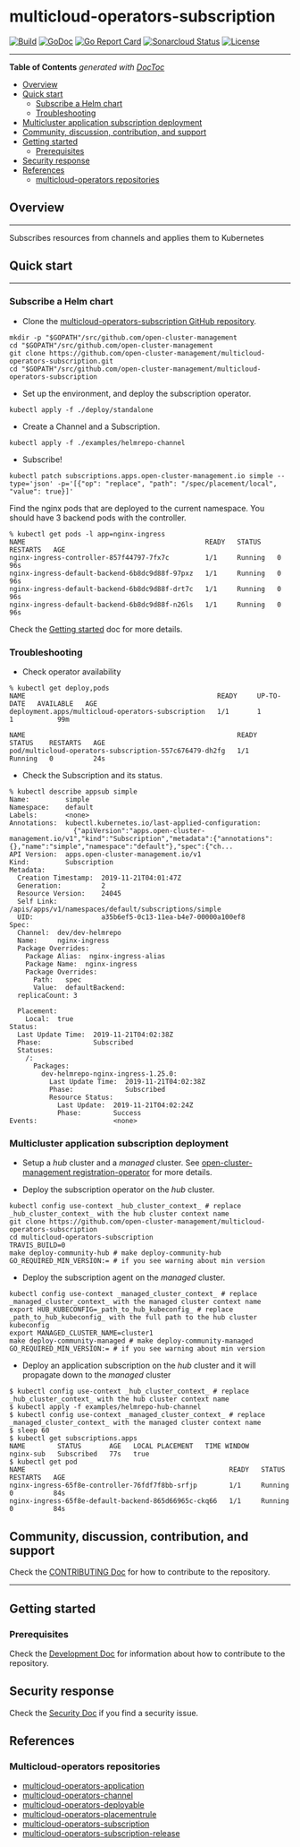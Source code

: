 # multicloud-operators-subscription

[![Build](https://api.travis-ci.com/open-cluster-management/multicloud-operators-subscription.svg?branch=main)](https://api.travis-ci.com/open-cluster-management/multicloud-operators-subscription.svg?branch=main)
[![GoDoc](https://godoc.org/github.com/open-cluster-management/multicloud-operators-subscription?status.svg)](https://godoc.org/github.com/open-cluster-management/multicloud-operators-subscription)
[![Go Report Card](https://goreportcard.com/badge/github.com/open-cluster-management/multicloud-operators-subscription)](https://goreportcard.com/report/github.com/open-cluster-management/multicloud-operators-subscription)
[![Sonarcloud Status](https://sonarcloud.io/api/project_badges/measure?project=open-cluster-management_multicloud-operators-subscription&metric=coverage)](https://sonarcloud.io/api/project_badges/measure?project=open-cluster-management_multicloud-operators-subscription&metric=coverage)
[![License](https://img.shields.io/:license-apache-blue.svg)](http://www.apache.org/licenses/LICENSE-2.0.html)

------

<!-- START doctoc generated TOC please keep comment here to allow auto update -->
<!-- DON'T EDIT THIS SECTION, INSTEAD RE-RUN doctoc TO UPDATE -->
**Table of Contents**  *generated with [DocToc](https://github.com/thlorenz/doctoc)*

- [Overview](#overview)
- [Quick start](#quick-start)
    - [Subscribe a Helm chart](#subscribe-a-helm-chart)
    - [Troubleshooting](#troubleshooting)
- [Multicluster application subscription deployment](#multicluster-application-subscription-deployment)
- [Community, discussion, contribution, and support](#community-discussion-contribution-and-support)
- [Getting started](#getting-started)
    - [Prerequisites](#prerequisites)
- [Security response](#security-response)
- [References](#references)
    - [multicloud-operators repositories](#multicloud-operators-repositories)

<!-- END doctoc generated TOC please keep comment here to allow auto update -->

## Overview

------

Subscribes resources from channels and applies them to Kubernetes 

## Quick start

------

### Subscribe a Helm chart

- Clone the [multicloud-operators-subscription GitHub repository](https://github.com/open-cluster-management/multicloud-operators-subscription).

```shell
mkdir -p "$GOPATH"/src/github.com/open-cluster-management
cd "$GOPATH"/src/github.com/open-cluster-management
git clone https://github.com/open-cluster-management/multicloud-operators-subscription.git
cd "$GOPATH"/src/github.com/open-cluster-management/multicloud-operators-subscription
```

- Set up the environment, and deploy the subscription operator.

```shell
kubectl apply -f ./deploy/standalone
```

- Create a Channel and a Subscription.

```shell
kubectl apply -f ./examples/helmrepo-channel
```

- Subscribe!

```shell
kubectl patch subscriptions.apps.open-cluster-management.io simple --type='json' -p='[{"op": "replace", "path": "/spec/placement/local", "value": true}]'
```

Find the nginx pods that are deployed to the current namespace. You should have 3 backend pods with the controller.

```shell
% kubectl get pods -l app=nginx-ingress
NAME                                             READY   STATUS    RESTARTS   AGE
nginx-ingress-controller-857f44797-7fx7c         1/1     Running   0          96s
nginx-ingress-default-backend-6b8dc9d88f-97pxz   1/1     Running   0          96s
nginx-ingress-default-backend-6b8dc9d88f-drt7c   1/1     Running   0          96s
nginx-ingress-default-backend-6b8dc9d88f-n26ls   1/1     Running   0          96s
```

Check the [Getting started](docs/getting_started.md) doc for more details.

### Troubleshooting

- Check operator availability

```shell
% kubectl get deploy,pods
NAME                                                READY     UP-TO-DATE   AVAILABLE   AGE
deployment.apps/multicloud-operators-subscription   1/1       1            1           99m

NAME                                                     READY     STATUS    RESTARTS   AGE
pod/multicloud-operators-subscription-557c676479-dh2fg   1/1       Running   0          24s
```

- Check the Subscription and its status.

```shell
% kubectl describe appsub simple
Name:         simple
Namespace:    default
Labels:       <none>
Annotations:  kubectl.kubernetes.io/last-applied-configuration:
                {"apiVersion":"apps.open-cluster-management.io/v1","kind":"Subscription","metadata":{"annotations":{},"name":"simple","namespace":"default"},"spec":{"ch...
API Version:  apps.open-cluster-management.io/v1
Kind:         Subscription
Metadata:
  Creation Timestamp:  2019-11-21T04:01:47Z
  Generation:          2
  Resource Version:    24045
  Self Link:           /apis/apps/v1/namespaces/default/subscriptions/simple
  UID:                 a35b6ef5-0c13-11ea-b4e7-00000a100ef8
Spec:
  Channel:  dev/dev-helmrepo
  Name:     nginx-ingress
  Package Overrides:
    Package Alias:  nginx-ingress-alias
    Package Name:  nginx-ingress
    Package Overrides:
      Path:   spec
      Value:  defaultBackend:
  replicaCount: 3

  Placement:
    Local:  true
Status:
  Last Update Time:  2019-11-21T04:02:38Z
  Phase:             Subscribed
  Statuses:
    /:
      Packages:
        dev-helmrepo-nginx-ingress-1.25.0:
          Last Update Time:  2019-11-21T04:02:38Z
          Phase:             Subscribed
          Resource Status:
            Last Update:  2019-11-21T04:02:24Z
            Phase:        Success
Events:                   <none>
```

### Multicluster application subscription deployment

- Setup a _hub_ cluster and a _managed_ cluster. See [open-cluster-management registration-operator](https://github.com/open-cluster-management/registration-operator#how-to-deploy) for more details.

- Deploy the subscription operator on the _hub_ cluster.

```shell
kubectl config use-context _hub_cluster_context_ # replace _hub_cluster_context_ with the hub cluster context name
git clone https://github.com/open-cluster-management/multicloud-operators-subscription
cd multicloud-operators-subscription
TRAVIS_BUILD=0
make deploy-community-hub # make deploy-community-hub GO_REQUIRED_MIN_VERSION:= # if you see warning about min version
```

- Deploy the subscription agent on the _managed_ cluster.

```shell
kubectl config use-context _managed_cluster_context_ # replace _managed_cluster_context_ with the managed cluster context name
export HUB_KUBECONFIG=_path_to_hub_kubeconfig_ # replace _path_to_hub_kubeconfig_ with the full path to the hub cluster kubeconfig
export MANAGED_CLUSTER_NAME=cluster1
make deploy-community-managed # make deploy-community-managed GO_REQUIRED_MIN_VERSION:= # if you see warning about min version
```

- Deploy an application subscription on the _hub_ cluster and it will propagate down to the _managed_ cluster

```shell
$ kubectl config use-context _hub_cluster_context_ # replace _hub_cluster_context_ with the hub cluster context name
$ kubectl apply -f examples/helmrepo-hub-channel
$ kubectl config use-context _managed_cluster_context_ # replace _managed_cluster_context_ with the managed cluster context name
$ sleep 60
$ kubectl get subscriptions.apps 
NAME        STATUS       AGE   LOCAL PLACEMENT   TIME WINDOW
nginx-sub   Subscribed   77s   true       
$ kubectl get pod
NAME                                                   READY   STATUS    RESTARTS   AGE
nginx-ingress-65f8e-controller-76fdf7f8bb-srfjp        1/1     Running   0          84s
nginx-ingress-65f8e-default-backend-865d66965c-ckq66   1/1     Running   0          84s

```

## Community, discussion, contribution, and support

Check the [CONTRIBUTING Doc](CONTRIBUTING.md) for how to contribute to the repository.

------

## Getting started

### Prerequisites

Check the [Development Doc](docs/development.md) for information about how to contribute to the repository.

## Security response

Check the [Security Doc](SECURITY.md) if you find a security issue.

## References

### Multicloud-operators repositories 

- [multicloud-operators-application](https://github.com/open-cluster-management/multicloud-operators-application)
- [multicloud-operators-channel](https://github.com/open-cluster-management/multicloud-operators-channel)
- [multicloud-operators-deployable](https://github.com/open-cluster-management/multicloud-operators-deployable)
- [multicloud-operators-placementrule](https://github.com/open-cluster-management/multicloud-operators-placementrule)
- [multicloud-operators-subscription](https://github.com/open-cluster-management/multicloud-operators-subscription)
- [multicloud-operators-subscription-release](https://github.com/open-cluster-management/multicloud-operators-subscription-release)

